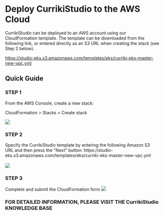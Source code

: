 # Deploy CurrikiStudio to the AWS Cloud

CurrikiStudio can be deployed to an AWS account using our CloudFormation template.  The template can be downloaded from the following link, or entered directly as an S3 URL when creating the stack (see Step 2 below).

https://studio-eks.s3.amazonaws.com/templates/eks/curriki-eks-master-new-vpc.yml

## Quick Guide

<h3>STEP 1</h3>
From the AWS Console, create a new stack:

CloudFormation > Stacks > Create stack
 
<img src="https://www.curriki.org/wp-content/uploads/2020/11/step.one_.aws_.png" />
 
<h3>STEP 2</h3>
Specify the CurrikiStudio template by entering the following Amazon S3 URL and then press the "Next" button:
https://studio-eks.s3.amazonaws.com/templates/eks/curriki-eks-master-new-vpc.yml
<br /><br />

<img src="https://www.curriki.org/wp-content/uploads/2020/11/step.two_.aws_.png" />

<h3>STEP 3</h3>
Complete and submit the CloudFormation form

<img src="https://www.curriki.org/wp-content/uploads/2020/11/screencapture-us-west-2-console-aws-amazon-cloudformation-home-2020-11-09-15_48_58.png" />

<h3>FOR DETAILED INFORMATION, PLEASE VISIT THE CurrikiStudio KNOWLEDGE BASE</h3>


 
